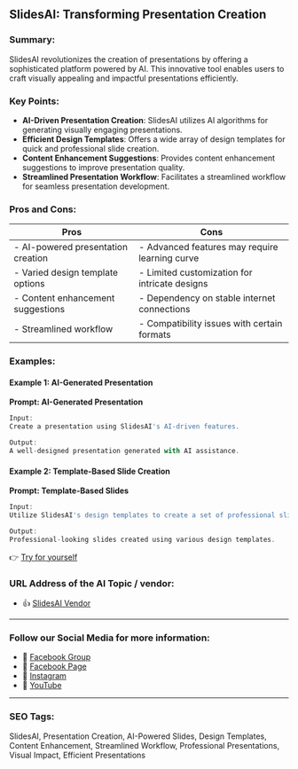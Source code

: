 ## SlidesAI: Transforming Presentation Creation

### Summary:

SlidesAI revolutionizes the creation of presentations by offering a sophisticated platform powered by AI. This innovative tool enables users to craft visually appealing and impactful presentations efficiently.

### Key Points:

- **AI-Driven Presentation Creation**: SlidesAI utilizes AI algorithms for generating visually engaging presentations.
- **Efficient Design Templates**: Offers a wide array of design templates for quick and professional slide creation.
- **Content Enhancement Suggestions**: Provides content enhancement suggestions to improve presentation quality.
- **Streamlined Presentation Workflow**: Facilitates a streamlined workflow for seamless presentation development.

### Pros and Cons:

| Pros                               | Cons                                          |
|------------------------------------|-----------------------------------------------|
| - AI-powered presentation creation  | - Advanced features may require learning curve |
| - Varied design template options    | - Limited customization for intricate designs |
| - Content enhancement suggestions  | - Dependency on stable internet connections   |
| - Streamlined workflow             | - Compatibility issues with certain formats   |

### Examples:

#### Example 1: AI-Generated Presentation
**Prompt: AI-Generated Presentation**

```dart
Input:
Create a presentation using SlidesAI's AI-driven features.

Output:
A well-designed presentation generated with AI assistance.
```

#### Example 2: Template-Based Slide Creation
**Prompt: Template-Based Slides**

```dart
Input:
Utilize SlidesAI's design templates to create a set of professional slides.

Output:
Professional-looking slides created using various design templates.
```

👉 <a href="https://www.slidesai.io/" target="_blank">Try for yourself</a>

### URL Address of the AI Topic / vendor:

- 👍 <a href="https://www.slidesai.io/" target="_blank">SlidesAI Vendor</a>

<hr>

### Follow our Social Media for more information:

- 📘 <a href="https://www.facebook.com/groups/trionxai" target="_blank">Facebook Group</a>
- 📄 <a href="https://www.facebook.com/ai.trionxai" target="_blank">Facebook Page</a>
- 📸 <a href="https://www.instagram.com/trionxai/" target="_blank">Instagram</a>
- 🎥 <a href="https://www.youtube.com/@robotdocs/" target="_blank">YouTube</a>

<hr>

### SEO Tags:
SlidesAI, Presentation Creation, AI-Powered Slides, Design Templates, Content Enhancement, Streamlined Workflow, Professional Presentations, Visual Impact, Efficient Presentations